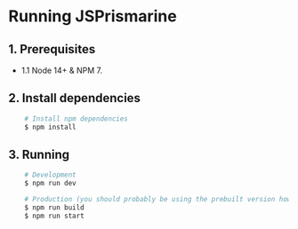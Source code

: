 # Running JSPrismarine

## 1. Prerequisites

*   1.1 Node 14+ & NPM 7.

## 2. Install dependencies

```bash
    # Install npm dependencies
    $ npm install
```

## 3. Running

```bash
    # Development
    $ npm run dev

    # Production (you should probably be using the prebuilt version however)
    $ npm run build
    $ npm run start
```
